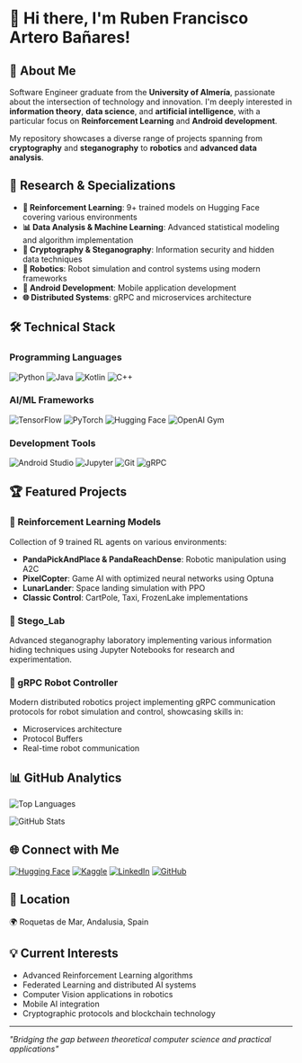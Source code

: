 # 👋 Hi there, I'm Ruben Francisco Artero Bañares!

## 🚀 About Me
Software Engineer graduate from the **University of Almería**, passionate about the intersection of technology and innovation. I'm deeply interested in **information theory**, **data science**, and **artificial intelligence**, with a particular focus on **Reinforcement Learning** and **Android development**.

My repository showcases a diverse range of projects spanning from **cryptography** and **steganography** to **robotics** and **advanced data analysis**.

## 🔬 Research & Specializations
- **🤖 Reinforcement Learning**: 9+ trained models on Hugging Face covering various environments
- **📊 Data Analysis & Machine Learning**: Advanced statistical modeling and algorithm implementation
- **🔐 Cryptography & Steganography**: Information security and hidden data techniques
- **🤖 Robotics**: Robot simulation and control systems using modern frameworks
- **📱 Android Development**: Mobile application development
- **🌐 Distributed Systems**: gRPC and microservices architecture

## 🛠️ Technical Stack

### Programming Languages
![Python](https://img.shields.io/badge/Python-3776AB?style=for-the-badge&logo=python&logoColor=white)
![Java](https://img.shields.io/badge/Java-ED8B00?style=for-the-badge&logo=java&logoColor=white)
![Kotlin](https://img.shields.io/badge/Kotlin-0095D5?style=for-the-badge&logo=kotlin&logoColor=white)
![C++](https://img.shields.io/badge/C%2B%2B-00599C?style=for-the-badge&logo=c%2B%2B&logoColor=white)

### AI/ML Frameworks
![TensorFlow](https://img.shields.io/badge/TensorFlow-FF6F00?style=for-the-badge&logo=tensorflow&logoColor=white)
![PyTorch](https://img.shields.io/badge/PyTorch-EE4C2C?style=for-the-badge&logo=pytorch&logoColor=white)
![Hugging Face](https://img.shields.io/badge/🤗%20Hugging%20Face-FFD21E?style=for-the-badge)
![OpenAI Gym](https://img.shields.io/badge/OpenAI%20Gym-412991?style=for-the-badge&logo=openai&logoColor=white)

### Development Tools
![Android Studio](https://img.shields.io/badge/Android_Studio-3DDC84?style=for-the-badge&logo=android-studio&logoColor=white)
![Jupyter](https://img.shields.io/badge/Jupyter-F37626?style=for-the-badge&logo=jupyter&logoColor=white)
![Git](https://img.shields.io/badge/Git-F05032?style=for-the-badge&logo=git&logoColor=white)
![gRPC](https://img.shields.io/badge/gRPC-4285F4?style=for-the-badge&logo=google&logoColor=white)

## 🏆 Featured Projects

### 🤖 Reinforcement Learning Models
Collection of 9 trained RL agents on various environments:
- **PandaPickAndPlace & PandaReachDense**: Robotic manipulation using A2C
- **PixelCopter**: Game AI with optimized neural networks using Optuna
- **LunarLander**: Space landing simulation with PPO
- **Classic Control**: CartPole, Taxi, FrozenLake implementations

### 🔐 Stego_Lab
Advanced steganography laboratory implementing various information hiding techniques using Jupyter Notebooks for research and experimentation.

### 🤖 gRPC Robot Controller
Modern distributed robotics project implementing gRPC communication protocols for robot simulation and control, showcasing skills in:
- Microservices architecture
- Protocol Buffers
- Real-time robot communication

## 📊 GitHub Analytics

![Top Languages](https://github-readme-stats.vercel.app/api/top-langs/?username=revelacion1dev&layout=compact&theme=vision-friendly-dark)

![GitHub Stats](https://github-readme-stats.vercel.app/api?username=revelacion1dev&show_icons=true&theme=vision-friendly-dark)

## 🌐 Connect with Me

[![Hugging Face](https://img.shields.io/badge/🤗%20Hugging%20Face-FFD21E?style=for-the-badge&logo=huggingface&logoColor=black)](https://huggingface.co/revelacion1)
[![Kaggle](https://img.shields.io/badge/Kaggle-20BEFF?style=for-the-badge&logo=kaggle&logoColor=white)](https://www.kaggle.com/revelacion1)
[![LinkedIn](https://img.shields.io/badge/LinkedIn-0077B5?style=for-the-badge&logo=linkedin&logoColor=white)](https://linkedin.com/in/-ruben)
[![GitHub](https://img.shields.io/badge/GitHub-100000?style=for-the-badge&logo=github&logoColor=white)](https://github.com/revelacion1dev)

## 📍 Location
🌍 Roquetas de Mar, Andalusia, Spain

## 💡 Current Interests
- Advanced Reinforcement Learning algorithms
- Federated Learning and distributed AI systems
- Computer Vision applications in robotics
- Mobile AI integration
- Cryptographic protocols and blockchain technology

---
*"Bridging the gap between theoretical computer science and practical applications"*

